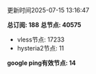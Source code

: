 更新时间2025-07-15 13:16:47

**总订阅: 188**
**总节点: 40575**
- vless节点: 17233
- hysteria2节点: 11

**google ping有效节点: 14**
